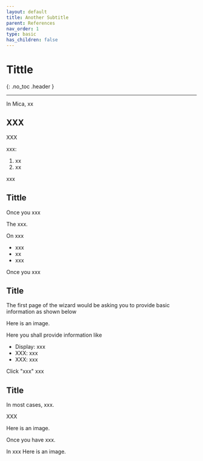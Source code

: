```yaml
---
layout: default
title: Another Subtitle
parent: References
nav_order: 1
type: basic
has_children: false
---
```


# Tittle
{: .no_toc .header }

----
In Mica, xx

## XXX ##

XXX

xxx:


1. xx
2. xx


xxx


## Tittle

Once you xxx


The xxx.

On xxx

* xxx
* xx
* xxx


Once you xxx

## Title

The first page of the wizard would be asking you to provide basic information as shown below

Here is an image.

Here you shall provide information like

* Display: xxx
* XXX: xxx
* XXX: xxx


Click "xxx" xxx



## Title

In most cases, xxx.

XXX

Here is an image.

Once you have xxx.

In xxx
Here is an image.

